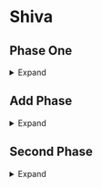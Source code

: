 # Shiva


## Phase One

<details>
  <summary> Expand </summary>
  
  
 * Absolute Zero
    > AoE damage
 * Mirror, Mirror 
    >Two Green Mirrors, and  One Red Mirror
    >Driving or Biting frost : Driving is cone behind, Biting is a Cleave to everything but behind
    >Safe space is between (for Driving Frost) or away (for Biting Frost) from the green mirrors, then move towards (for Driving Frost) or away (for Biting Frost) from the red mirror 
* Diamond Frost
    >Four baited personal puddles on light party, put these on inner waymarks, the puddles give slow when resolved that lasts until mid cast of the next Biting or Driving Frost
    >Shiva rings start on a cardinal that later becomes the safe spot and spread around the arena
    >Heavenly Strike: a Knock back 
    > * Use to move to the safe spot, stand on waymark to avoid earlier baited puddles.
    > * DPS without baits will get three dropped aoes on them and tank/healer without bait get a ga-100
    > * GA-100 get knocked opposite of each other, and DPS that will get the dropped aoes get knocked with tank GA-100
* Opposite Driving or Biting frost of the first
* Double Slap: Tank buster just a voke swap
* Redress: When going from Shiva to Oracle of light a gaze will be cast
* Axe or Scythe kick
    > Axe Kick: Large AoE around shiva
    > Scythe Kick: Large AoE covering everything but just under her hitbox
* Light Rampant
    > Light party gets tethered together non baitable
    > * Each of the four players will get tethered to two of the three other players involved. 
    > * These players form a box around the the boss, and stand in meteor puddles. 
    > * Their Tethers should for an hour glass. If the the tethers initially for a square then the north two players (tank + healer) swap positions to fix this. 
    > * After their first Meteor resolves the players will move towards the only player they are not tethered to, and then rotate clockwise into a meteor puddle if necessery. 
    > * Finally After the second puddle is resolved the tether disappears and these players move into an inter - cardinal position at max melee
    > The other Light Party waits center and will be tethered to an orb on a cardinal positon
    > * These players move to the cardinal position clockwise of their orb, and wait at the edge of the arena. 
    > * As the orb gets close they slightly kite the orb until the second meteor puddle is resolves, at which point the their orb will shrink in size and can be taken by the player. 
    > * After the orb is eaten players remain at their cardinal and stand against the hitbox of Shiva to bait a cone. 
    > After both of these mechanics are resolve a final Meteor puddle under Shiva spawns, and requires four people. 
    > All players with three stacks of the light debuff take this final meteor and the mechanic is over. 
    > * Party Tether Players either start with a One stack or No stack Light debuff. Players with no debuff will end the mechanic with 3 stacks and take the last meteor
    > * Similarly Orb Tether players will either start with a Two stack or One stack Light debuff. Players from this group with One stack will end the mechanic with 3 stacks nad take the last meteor. 
* Mirror, Mirror
    > Four Green Mirrors
    > Axe or Scythe Kick    
    > * If Axe kick get out then stack under the boss. 
    > * If Scythe get in then stand next to your mirror with partner. 
    > * Split into Pairs for this mechanic DPS & Healer/Tank.
    > When resolving the Mirror hit all dps will get a stack marker. 
    > * This stack is either real or fake. 
    > * If there is a circle around the stack it is fake and will turn into a spread marker on all players. 
    > * If there isnt just stack. 

* Shattered World
    > Two big circles will be formed in the arena. Split into light parties and mitigate towards the end of the cast. These will be your parties for add phase.
    > At cast end you enter add phase. 
</details>

## Add Phase

<details>
  <summary> Expand </summary>
  
  
  
</details>

## Second Phase

<details>
  <summary> Expand </summary>
  
  
  
</details>